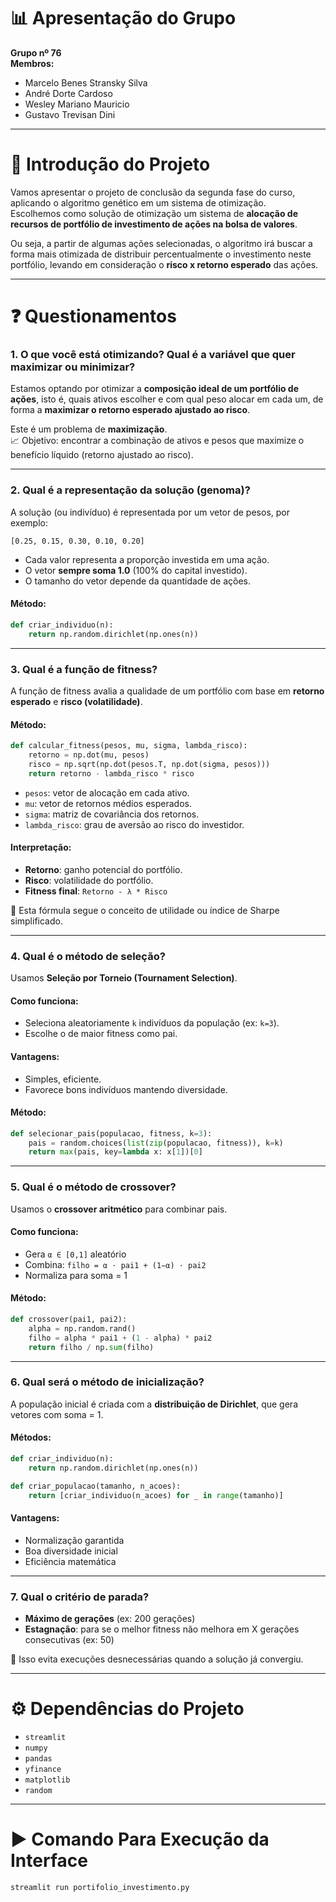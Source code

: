 
# 📊 Apresentação do Grupo

**Grupo nº 76**  
**Membros:**
- Marcelo Benes Stransky Silva  
- André Dorte Cardoso  
- Wesley Mariano Mauricio  
- Gustavo Trevisan Dini

---

# 📌 Introdução do Projeto

Vamos apresentar o projeto de conclusão da segunda fase do curso, aplicando o algoritmo genético em um sistema de otimização.  
Escolhemos como solução de otimização um sistema de **alocação de recursos de portfólio de investimento de ações na bolsa de valores**.

Ou seja, a partir de algumas ações selecionadas, o algoritmo irá buscar a forma mais otimizada de distribuir percentualmente o investimento neste portfólio, levando em consideração o **risco x retorno esperado** das ações.

---

# ❓ Questionamentos

### 1. O que você está otimizando? Qual é a variável que quer maximizar ou minimizar?

Estamos optando por otimizar a **composição ideal de um portfólio de ações**, isto é, quais ativos escolher e com qual peso alocar em cada um, de forma a **maximizar o retorno esperado ajustado ao risco**.

Este é um problema de **maximização**.  
📈 Objetivo: encontrar a combinação de ativos e pesos que maximize o benefício líquido (retorno ajustado ao risco).

---

### 2. Qual é a representação da solução (genoma)?

A solução (ou indivíduo) é representada por um vetor de pesos, por exemplo:

```
[0.25, 0.15, 0.30, 0.10, 0.20]
```

- Cada valor representa a proporção investida em uma ação.
- O vetor **sempre soma 1.0** (100% do capital investido).
- O tamanho do vetor depende da quantidade de ações.

#### Método:
```python
def criar_individuo(n):
    return np.random.dirichlet(np.ones(n))
```

---

### 3. Qual é a função de fitness?

A função de fitness avalia a qualidade de um portfólio com base em **retorno esperado** e **risco (volatilidade)**.

#### Método:
```python
def calcular_fitness(pesos, mu, sigma, lambda_risco):
    retorno = np.dot(mu, pesos) 
    risco = np.sqrt(np.dot(pesos.T, np.dot(sigma, pesos)))
    return retorno - lambda_risco * risco
```

- `pesos`: vetor de alocação em cada ativo.
- `mu`: vetor de retornos médios esperados.
- `sigma`: matriz de covariância dos retornos.
- `lambda_risco`: grau de aversão ao risco do investidor.

#### Interpretação:
- **Retorno**: ganho potencial do portfólio.
- **Risco**: volatilidade do portfólio.
- **Fitness final**: `Retorno - λ * Risco`

🧠 Esta fórmula segue o conceito de utilidade ou índice de Sharpe simplificado.

---

### 4. Qual é o método de seleção?

Usamos **Seleção por Torneio (Tournament Selection)**.

#### Como funciona:
- Seleciona aleatoriamente `k` indivíduos da população (ex: `k=3`).
- Escolhe o de maior fitness como pai.

#### Vantagens:
- Simples, eficiente.
- Favorece bons indivíduos mantendo diversidade.

#### Método:
```python
def selecionar_pais(populacao, fitness, k=3):
    pais = random.choices(list(zip(populacao, fitness)), k=k)
    return max(pais, key=lambda x: x[1])[0]
```

---

### 5. Qual é o método de crossover?

Usamos o **crossover aritmético** para combinar pais.

#### Como funciona:
- Gera `α ∈ [0,1]` aleatório
- Combina: `filho = α ⋅ pai1 + (1−α) ⋅ pai2`
- Normaliza para soma = 1

#### Método:
```python
def crossover(pai1, pai2):
    alpha = np.random.rand()
    filho = alpha * pai1 + (1 - alpha) * pai2
    return filho / np.sum(filho)
```

---

### 6. Qual será o método de inicialização?

A população inicial é criada com a **distribuição de Dirichlet**, que gera vetores com soma = 1.

#### Métodos:
```python
def criar_individuo(n):
    return np.random.dirichlet(np.ones(n))

def criar_populacao(tamanho, n_acoes):
    return [criar_individuo(n_acoes) for _ in range(tamanho)]
```

#### Vantagens:
- Normalização garantida
- Boa diversidade inicial
- Eficiência matemática

---

### 7. Qual o critério de parada?

- **Máximo de gerações** (ex: 200 gerações)
- **Estagnação**: para se o melhor fitness não melhora em X gerações consecutivas (ex: 50)

🛑 Isso evita execuções desnecessárias quando a solução já convergiu.

---

# ⚙️ Dependências do Projeto

- `streamlit`  
- `numpy`  
- `pandas`  
- `yfinance`  
- `matplotlib`  
- `random`

---

# ▶️ Comando Para Execução da Interface

```bash
streamlit run portifolio_investimento.py
```
